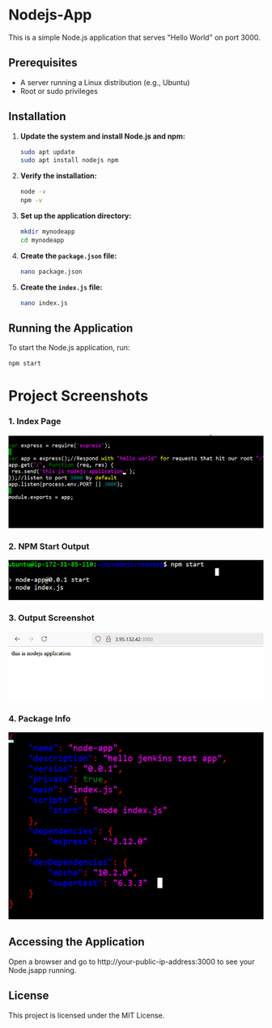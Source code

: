 
# Nodejs-App

This is a simple Node.js application that serves "Hello World" on port 3000.

## Prerequisites

- A server running a Linux distribution (e.g., Ubuntu)
- Root or sudo privileges

## Installation

1. **Update the system and install Node.js and npm:**
    ```bash
    sudo apt update
    sudo apt install nodejs npm
    ```

2. **Verify the installation:**
    ```bash
    node -v
    npm -v
    ```

3. **Set up the application directory:**
    ```bash
    mkdir mynodeapp
    cd mynodeapp
    ```

4. **Create the `package.json` file:**
    ```bash
    nano package.json
    ```
    
5. **Create the `index.js` file:**
    ```bash
    nano index.js
    ```
    
## Running the Application

To start the Node.js application, run:
```bash
npm start
```

# Project Screenshots

### 1. Index Page
![Index Page](./image/index.png)

### 2. NPM Start Output
![NPM Start](./image/npm-start.png)

### 3. Output Screenshot
![Output](./image/output.png)

### 4. Package Info
![Package](./image/package.png) 


## Accessing the Application
Open a browser and go to http://your-public-ip-address:3000 to see your Node.jsapp running.

## License
This project is licensed under the MIT License.
